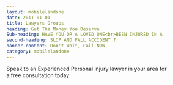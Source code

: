 ```yaml
---
layout: mobilelandone
date: 2011-01-01
title: Lawyers Groups
heading: Get The Money You Deserve
Sub-heading: HAVE YOU OR A LOVED ONE<br>BEEN INJURED IN A
second-heading: SLIP AND FALL ACCIDENT ?
banner-content: Don't Wait, Call NOW
category: mobilelandone
---
```

Speak to an Experienced Personal injury lawyer in your area for <br> <span>a free consultation today</span>

